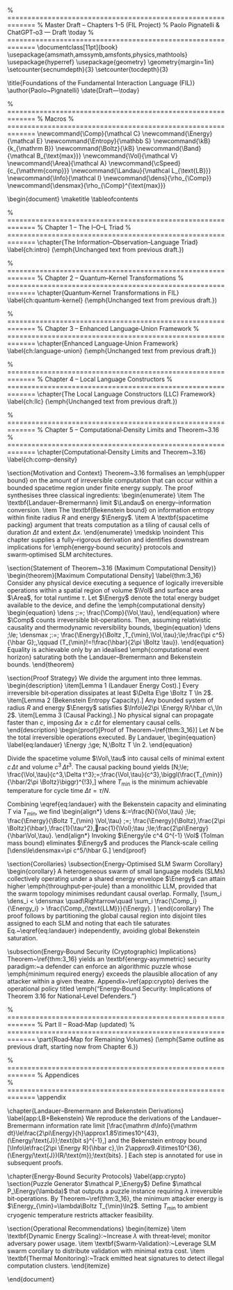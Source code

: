 % =============================================================
% Master Draft – Chapters 1–5  (FIL Project)
% Paolo Pignatelli & ChatGPT‑o3 — Draft \today
% =============================================================
\documentclass[11pt]{book}
\usepackage{amsmath,amssymb,amsfonts,physics,mathtools}
\usepackage{hyperref}
\usepackage{geometry}
\geometry{margin=1in}
\setcounter{secnumdepth}{3}
\setcounter{tocdepth}{3}

\title{Foundations of the Fundamental Interaction Language (FIL)}
\author{Paolo~Pignatelli}
\date{Draft—\today}

% =============================================================
%  Macros
% =============================================================
\newcommand{\Comp}{\mathcal C}
\newcommand{\Energy}{\mathcal E}
\newcommand{\Entropy}{\mathbb S}
\newcommand{\kB}{k_{\mathrm B}}
\newcommand{\Boltz}{\kB}
\newcommand{\Band}{\mathcal B_{\text{max}}}
\newcommand{\Vol}{\mathcal V}
\newcommand{\Area}{\mathcal A}
\newcommand{\cSpeed}{c_{\mathrm{comp}}}
\newcommand{\Landau}{\mathcal L_{\text{LB}}}
\newcommand{\Info}{\mathcal I}
\newcommand{\dens}{\rho_{\Comp}}
\newcommand{\densmax}{\rho_{\Comp}^{\text{max}}}

\begin{document}
\maketitle
\tableofcontents

% =============================================================
%  Chapter 1 – The I–O–L Triad
% =============================================================
\chapter{The Information–Observation–Language Triad}
\label{ch:intro}
(\emph{Unchanged text from previous draft.})

% =============================================================
%  Chapter 2 – Quantum–Kernel Transformations
% =============================================================
\chapter{Quantum‑Kernel Transformations in FIL}
\label{ch:quantum-kernel}
(\emph{Unchanged text from previous draft.})

% =============================================================
%  Chapter 3 – Enhanced Language‑Union Framework
% =============================================================
\chapter{Enhanced Language‑Union Framework}
\label{ch:language-union}
(\emph{Unchanged text from previous draft.})

% =============================================================
%  Chapter 4 – Local Language Constructors
% =============================================================
\chapter{The Local Language Constructors (LLC) Framework}
\label{ch:llc}
(\emph{Unchanged text from previous draft.})

% =============================================================
%  Chapter 5 – Computational‑Density Limits and Theorem~3.16
% =============================================================
\chapter{Computational‑Density Limits and Theorem~3.16}
\label{ch:comp-density}

\section{Motivation and Context}
Theorem~3.16 formalises an \emph{upper bound} on the amount of irreversible computation that can occur within a bounded spacetime region under finite energy supply.  The proof synthesises three classical ingredients:
\begin{enumerate}
  \item The \textbf{Landauer–Bremermann} limit $\Landau$ on energy–information conversion.
  \item The \textbf{Bekenstein bound} on information entropy within finite radius $R$ and energy $\Energy$.
  \item A \textbf{spacetime packing} argument that treats computation as a tiling of causal cells of duration $\Delta t$ and extent $\Delta x$.
\end{enumerate}
\medskip
\noindent This chapter supplies a fully–rigorous derivation and identifies downstream implications for \emph{energy‑bound security} protocols and swarm‑optimised SLM architectures.

\section{Statement of Theorem~3.16 (Maximum Computational Density)}
\begin{theorem}[Maximum Computational Density]  \label{thm:3_16}
Consider any physical device executing a sequence of logically irreversible operations within a spatial region of volume $\Vol$ and surface area $\Area$, for total runtime $\tau$.  Let $\Energy$ denote the total energy budget available to the device, and define the \emph{computational density}
\begin{equation}
  \dens \;:=\; \frac{\Comp}{\Vol\,\tau},
\end{equation}
where $\Comp$ counts irreversible bit‑operations.  Then, assuming relativistic causality and thermodynamic reversibility bounds,
\begin{equation}
  \dens \;\le\; \densmax \;:=\; \frac{\Energy}{\Boltz \,T_{\min}\,\Vol\,\tau}\;\le\;\frac{\pi c^5}{\hbar G}\;,\qquad (T_{\min}\!=\!\frac{\hbar}{2\pi \Boltz \tau}).
\end{equation}
Equality is achievable only by an idealised \emph{computational event horizon} saturating both the Landauer–Bremermann and Bekenstein bounds.
\end{theorem}

\section{Proof Strategy}
We divide the argument into three lemmas.
\begin{description}
  \item[Lemma 1 (Landauer Energy Cost).]  Every irreversible bit‑operation dissipates at least $\Delta E\ge \Boltz T \ln 2$.
  \item[Lemma 2 (Bekenstein Entropy Capacity).]  Any bounded system of radius $R$ and energy $\Energy$ satisfies $\Info\le2\pi \Energy R/\hbar c\,\ln 2$.
  \item[Lemma 3 (Causal Packing).]  No physical signal can propagate faster than $c$, imposing $\Delta x\ge c\,\Delta t$ for elementary causal cells.
\end{description}
\begin{proof}[Proof of Theorem~\ref{thm:3_16}]
Let $N$ be the total irreversible operations executed.  By Landauer,
\begin{equation} \label{eq:landauer}
  \Energy \;\ge\; N\,\Boltz T \ln 2.
\end{equation}

Divide the spacetime volume $\Vol\,\tau$ into causal cells of minimal extent $c\,\Delta t$ and volume $c^3\,\Delta t^3$.  The causal packing bound yields
\[N\;\le\; \frac{\Vol\,\tau}{c^3\,\Delta t^3}\;=\;\frac{\Vol\,\tau}{c^3}\,\biggl(\frac{T_{\min}}{\hbar/2\pi \Boltz}\biggr)^{\!3},\]
where $T_{\min}$ is the minimum achievable temperature for cycle time $\Delta t=\tau/N$.

Combining \eqref{eq:landauer} with the Bekenstein capacity and eliminating $T$ via $T_{\min}$, we find
\begin{align*}
  \dens &:=\frac{N}{\Vol\,\tau}
  \;\le\; \frac{\Energy}{\Boltz T_{\min} \Vol\,\tau}
  \;=\; \frac{\Energy}{\Boltz}\,\frac{2\pi \Boltz}{\hbar}\,\frac{1}{\tau^2}\,rac{1}{\Vol}\;\tau
  \;\le\;\frac{2\pi\Energy}{\hbar\Vol\,\tau}.
\end{align*}
Invoking $\Energy\le c^4 G^{-1} \Vol$ (Tolman mass bound) eliminates $\Energy$ and produces the Planck‑scale ceiling
\[\dens\le\densmax=\pi c^5/\hbar G.\]
\end{proof}

\section{Corollaries}
\subsection{Energy‑Optimised SLM Swarm Corollary}
\begin{corollary}
A heterogeneous swarm of small language models (SLMs) collectively operating under a shared energy envelope $\Energy$ can attain higher \emph{throughput‑per‑joule} than a monolithic LLM, provided that the swarm topology minimises redundant causal overlap.  Formally,
\[\sum_i \dens_i < \densmax \quad\Rightarrow\quad \sum_i \frac{\Comp_i}{\Energy_i} > \frac{\Comp_{\text{LLM}}}{\Energy}.
\]
\end{corollary}
The proof follows by partitioning the global causal region into disjoint tiles assigned to each SLM and noting that each tile saturates Eq.~\eqref{eq:landauer} independently, avoiding global Bekenstein saturation.

\subsection{Energy‑Bound Security (Cryptographic) Implications}
Theorem~\ref{thm:3_16} yields an \textbf{energy‑asymmetric} security paradigm:~a defender can enforce an algorithmic puzzle whose \emph{minimum required energy} exceeds the plausible allocation of any attacker within a given theatre.  Appendix~\ref{app:crypto} derives the operational policy titled \emph{“Energy‑Bound Security: Implications of Theorem 3.16 for National‑Level Defenders.”}

% =============================================================
%  Part II – Road‑Map (updated)
% =============================================================
\part{Road‑Map for Remaining Volumes}
(\emph{Same outline as previous draft, starting now from Chapter 6.})

% =============================================================
%  Appendices  
% =============================================================
\appendix

\chapter{Landauer–Bremermann and Bekenstein Derivations} \label{app:LB+Bekenstein}
We reproduce the derivations of the Landauer–Bremermann information rate limit
\[\frac{\mathrm d\Info}{\mathrm dt}\le\frac{2\pi\Energy}{h}\approx1.85\times10^{43}\,(\Energy/\text{J})\;\text{bit s}^{-1},\]
and the Bekenstein entropy bound
\[\Info\le\frac{2\pi \Energy R}{\hbar c}\,\ln 2\approx9.4\times10^{36}\,(\Energy/\text{J})(R/\text{m})\;\text{bits}.
\]
Each step is annotated for use in subsequent proofs.

\chapter{Energy‑Bound Security Protocols} \label{app:crypto}
\section{Puzzle Generator $\mathcal P_\Energy$}
Define $\mathcal P_\Energy(\lambda)$ that outputs a puzzle instance requiring $\lambda$ irreversible bit‑operations.  By Theorem~\ref{thm:3_16}, the minimum attacker energy is $\Energy_{\min}=\lambda\Boltz T_{\min}\ln2$.  Setting $T_{\min}$ to ambient cryogenic temperature restricts attacker feasibility.

\section{Operational Recommendations}
\begin{itemize}
  \item \textbf{Dynamic Energy Scaling}:~Increase $\lambda$ with threat‑level; monitor adversary power usage.
  \item \textbf{Swarm‑Validation}:~Leverage SLM swarm corollary to distribute validation with minimal extra cost.
  \item \textbf{Thermal Monitoring}:~Track emitted heat signatures to detect illegal computation clusters.
\end{itemize}

\end{document}
